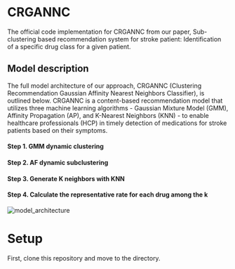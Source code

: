 # CRGANNC
The official code implementation for CRGANNC from our paper, Sub-clustering based recommendation system for stroke patient: Identification of a specific drug class  for a given patient.

## Model description

The full model architecture of our approach, CRGANNC (Clustering Recommendation Gaussian Affinity Nearest Neighbors Classifier), is outlined below. CRGANNC is a content-based recommendation model that utilizes three machine learning algorithms - Gaussian Mixture Model (GMM), Affinity Propagation (AP), and K-Nearest Neighbors (KNN) - to enable healthcare professionals (HCP) in timely detection of medications for stroke patients based on their symptoms.

#### Step 1. GMM dynamic clustering
#### Step 2. AF dynamic subclustering
#### Step 3. Generate K neighbors with KNN
#### Step 4. Calculate the representative rate for each drug among the k

![model_architecture](https://github.com/CESKOUTSE/dataset_for_recommend/assets/100790163/74f1e0ed-904d-44f0-9187-bd8659f5824a)

# Setup

First, clone this repository and move to the directory.

